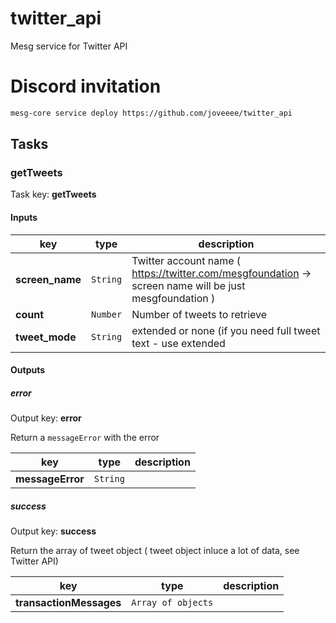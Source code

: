 # twitter_api
Mesg service for Twitter API

# Discord invitation


```bash
mesg-core service deploy https://github.com/joveeee/twitter_api
```

## Tasks

### getTweets

Task key: **getTweets**



#### Inputs

| **key** | **type** | **description** |
| --- | --- | --- |
| **screen_name** | `String` | Twitter account name ( https://twitter.com/mesgfoundation -> screen name will be just mesgfoundation ) 
| **count** | `Number` | Number of tweets to retrieve |
| **tweet_mode** | `String` | extended or none (if you need full tweet text - use extended  |


#### Outputs

##### error

Output key: **error**

Return a `messageError` with the error

| **key** | **type** | **description** |
| --- | --- | --- |
| **messageError** | `String` |  |

##### success

Output key: **success**

Return the array of tweet object ( tweet object inluce a lot of data, see Twitter API)

| **key** | **type** | **description** |
| --- | --- | --- |
| **transactionMessages** | `Array of objects` |  | |




